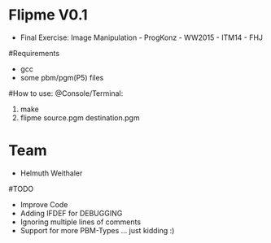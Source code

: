 # Flipme V0.1
- Final Exercise: Image Manipulation - ProgKonz - WW2015 - ITM14 - FHJ

#Requirements
- gcc
- some pbm/pgm(P5) files

#How to use: @Console/Terminal:
1. make
2. flipme source.pgm destination.pgm

# Team

* Helmuth Weithaler

#TODO
- Improve Code
- Adding IFDEF for DEBUGGING
- Ignoring multiple lines of comments
- Support for more PBM-Types ... just kidding :)
